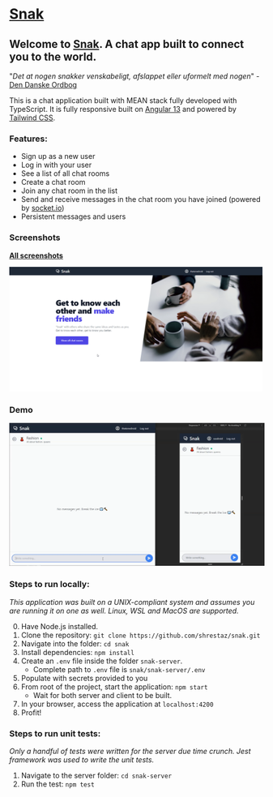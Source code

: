# [Snak](https://snak.vercel.app/)

## Welcome to [Snak](https://snak.vercel.app/). A chat app built to connect you to the world.

"_Det at nogen snakker venskabeligt, afslappet eller uformelt med nogen_" - [Den Danske Ordbog](https://ordnet.dk/ddo/ordbog?query=snak)

This is a chat application built with MEAN stack fully developed with TypeScript. It is fully responsive built on [Angular 13](https://angular.io/) and powered by [Tailwind CSS](https://tailwindcss.com/).

### Features:

- Sign up as a new user
- Log in with your user
- See a list of all chat rooms
- Create a chat room
- Join any chat room in the list
- Send and receive messages in the chat room you have joined (powered by [socket.io](https://socket.io/))
- Persistent messages and users

### Screenshots

**[All screenshots](https://imgur.com/gallery/02jE89d)**

<kbd><img src="https://github.com/shrestaz/snak/blob/master/screenshots/landing-page.png" width=500></kbd>

### Demo

<img src="https://github.com/shrestaz/snak/blob/master/screenshots/demo.gif">

### Steps to run locally:

_This application was built on a UNIX-compliant system and assumes you are running it on one as well. Linux, WSL and MacOS are supported._

0. Have Node.js installed.
1. Clone the repository: `git clone https://github.com/shrestaz/snak.git`
2. Navigate into the folder: `cd snak`
3. Install dependencies: `npm install`
4. Create an `.env` file inside the folder `snak-server`.
   - Complete path to `.env` file is `snak/snak-server/.env`
5. Populate with secrets provided to you
6. From root of the project, start the application: `npm start`
   - Wait for both server and client to be built.
7. In your browser, access the application at `localhost:4200`
8. Profit!

### Steps to run unit tests:

_Only a handful of tests were written for the server due time crunch. Jest framework was used to write the unit tests._

1. Navigate to the server folder: `cd snak-server`
2. Run the test: `npm test`
